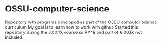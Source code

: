 # OSSU-computer-science
Repository with programs developed as part of the OSSU computer science curriculum
My goal is to learn how to work with github
Started this repository during the 6.00.1X course so PY4E and part of 6.00.1X not included 
 



